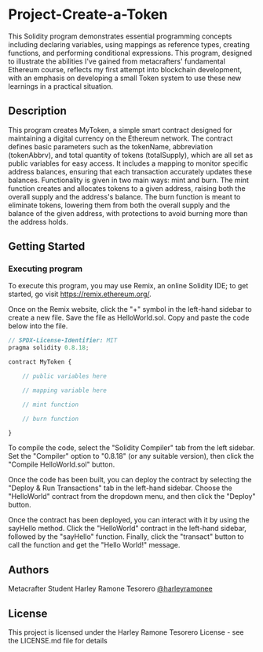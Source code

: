 # Project-Create-a-Token

This Solidity program demonstrates essential programming concepts including declaring variables, using mappings as reference types, creating functions, and performing conditional expressions. This program, designed to illustrate the abilities I've gained from metacrafters' fundamental Ethereum course, reflects my first attempt into blockchain development, with an emphasis on developing a small Token system to use these new learnings in a practical situation.
## Description

This program creates MyToken, a simple smart contract designed for maintaining a digital currency on the Ethereum network. The contract defines basic parameters such as the tokenName, abbreviation (tokenAbbrv), and total quantity of tokens (totalSupply), which are all set as public variables for easy access. It includes a mapping to monitor specific address balances, ensuring that each transaction accurately updates these balances. Functionality is given in two main ways: mint and burn. The mint function creates and allocates tokens to a given address, raising both the overall supply and the address's balance. The burn function is meant to eliminate tokens, lowering them from both the overall supply and the balance of the given address, with protections to avoid burning more than the address holds. 
## Getting Started

### Executing program

To execute this program, you may use Remix, an online Solidity IDE; to get started, go visit https://remix.ethereum.org/.

Once on the Remix website, click the "+" symbol in the left-hand sidebar to create a new file. Save the file as HelloWorld.sol. Copy and paste the code below into the file.

```javascript
// SPDX-License-Identifier: MIT
pragma solidity 0.8.18;

contract MyToken {

    // public variables here

    // mapping variable here

    // mint function

    // burn function

}

```


To compile the code, select the "Solidity Compiler" tab from the left sidebar. Set the "Compiler" option to "0.8.18" (or any suitable version), then click the "Compile HelloWorld.sol" button.

Once the code has been built, you can deploy the contract by selecting the "Deploy & Run Transactions" tab in the left-hand sidebar. Choose the "HelloWorld" contract from the dropdown menu, and then click the "Deploy" button.

Once the contract has been deployed, you can interact with it by using the sayHello method. Click the "HelloWorld" contract in the left-hand sidebar, followed by the "sayHello" function. Finally, click the "transact" button to call the function and get the "Hello World!" message.
## Authors

Metacrafter Student Harley Ramone Tesorero
[@harleyramonee](https://twitter.com/harleyramonee)


## License

This project is licensed under the Harley Ramone Tesorero License - see the LICENSE.md file for details
